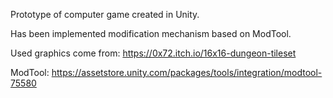 Prototype of computer game created in Unity.

Has been implemented modification mechanism based on ModTool.

Used graphics come from: https://0x72.itch.io/16x16-dungeon-tileset

ModTool: https://assetstore.unity.com/packages/tools/integration/modtool-75580
